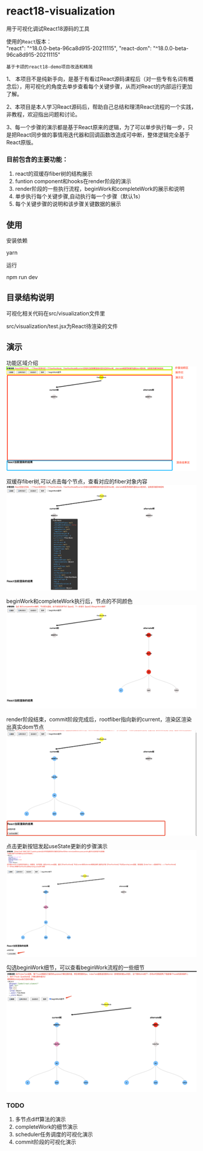 # react18-visualization
用于可视化调试React18源码的工具

使用的`React`版本：  
  "react": "^18.0.0-beta-96ca8d915-20211115",
  "react-dom": "^18.0.0-beta-96ca8d915-20211115"

`基于卡颂的react18-demo项目改造和精简`

1、 本项目不是纯新手向，是基于有看过React源码课程后（对一些专有名词有概念后），用可视化的角度去单步查看每个关键步骤，从而对React的内部运行更加了解。

2、本项目是本人学习React源码后，帮助自己总结和理清React流程的一个实践，非教程，欢迎指出问题和讨论。

3、每一个步骤的演示都是基于React原来的逻辑，为了可以单步执行每一步，只是把React同步做的事情用迭代器和回调函数改造成可中断，整体逻辑完全基于React原版。

### 目前包含的主要功能：

1. react的双缓存fiber树的结构展示
2. funtion component和hooks在render阶段的演示
3. render阶段的一些执行流程，beginWork和completeWork的展示和说明
4. 单步执行每个关键步骤,自动执行每一个步骤（默认1s）
5. 每个关键步骤的说明和该步骤关键数据的展示



## 使用
安装依赖

yarn

运行

npm run dev

## 目录结构说明
可视化相关代码在src/visualization文件里

src/visualization/test.jsx为React待渲染的文件

## 演示
功能区域介绍
![alt text](image.png)

双缓存fiber树,可以点击每个节点，查看对应的fiber对象内容
![alt text](image-1.png)

beginWork和completeWork执行后，节点的不同颜色
![alt text](image-2.png)

render阶段结束，commit阶段完成后，rootfiber指向新的current，渲染区渲染出真实dom节点
![alt text](image-3.png)

点击更新按钮发起useState更新的步骤演示
![alt text](image-4.png)

勾选beginWork细节，可以查看beginWork流程的一些细节
![alt text](image-5.png)

### TODO
1. 多节点diff算法的演示
2. completeWork的细节演示
3. scheduler任务调度的可视化演示
4. commit阶段的可视化演示